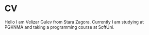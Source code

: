 # CV
Hello I am Velizar Gulev from Stara Zagora. Currently I am studying at PGKNMA and taking a programming course at SoftUni.
